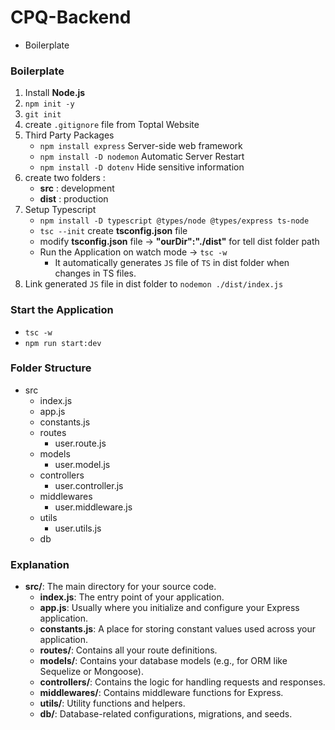 # CPQ-Backend
* Boilerplate

### Boilerplate
1. Install __Node.js__
2. `npm init -y`
3. `git init`
4. create `.gitignore` file from Toptal Website
5. Third Party Packages
    - `npm install express` Server-side web framework
    - `npm install -D nodemon` Automatic Server Restart
    - `npm install -D dotenv` Hide sensitive information
6. create two folders :
    * __src__ : development
    * __dist__ : production
7. Setup Typescript 
    - `npm install -D typescript @types/node @types/express ts-node`
    -  `tsc --init` create __tsconfig.json__ file
    - modify __tsconfig.json__ file -> __"ourDir":"./dist"__ for tell dist folder path
    - Run the Application on watch mode -> `tsc -w`
         * It automatically generates `JS` file of `TS` in dist folder when changes in TS files.
8. Link generated `JS` file in dist folder to `nodemon ./dist/index.js`

### Start the Application
* `tsc -w`
* `npm run start:dev`


### Folder Structure
* src
   - index.js
   - app.js
   - constants.js
   * routes
      - user.route.js
   * models
      - user.model.js
   * controllers
      - user.controller.js
   * middlewares
      - user.middleware.js
   * utils
      - user.utils.js
   * db

### Explanation
- **src/**: The main directory for your source code.
  - **index.js**: The entry point of your application.
  - **app.js**: Usually where you initialize and configure your Express application.
  - **constants.js**: A place for storing constant values used across your application.
  - **routes/**: Contains all your route definitions.
  - **models/**: Contains your database models (e.g., for ORM like Sequelize or Mongoose).
  - **controllers/**: Contains the logic for handling requests and responses.
  - **middlewares/**: Contains middleware functions for Express.
  - **utils/**: Utility functions and helpers.
  - **db/**: Database-related configurations, migrations, and seeds.
